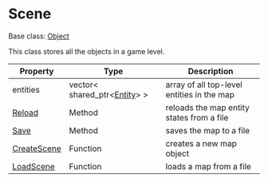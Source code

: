 # Scene

Base class: [Object](Object.md)

This class stores all the objects in a game level.

| Property | Type | Description |
|---|---|---|
| entities | vector< shared_ptr<[Entity](Entity.md)\> \> | array of all top-level entities in the map |
| [Reload](Scene_Reload.md) | Method | reloads the map entity states from a file |
| [Save](Scene_Save.md) | Method | saves the map to a file |
| [CreateScene](CreateScene.md) | Function | creates a new map object |
| [LoadScene](LoadScene.md) | Function | loads a map from a file |
